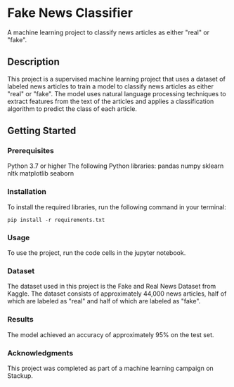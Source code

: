 # Fake News Classifier

A machine learning project to classify news articles as either "real" or "fake".

## Description

This project is a supervised machine learning project that uses a dataset of labeled news articles to train a model to classify news articles as either "real" or "fake". The model uses natural language processing techniques to extract features from the text of the articles and applies a classification algorithm to predict the class of each article.

## Getting Started

### Prerequisites
Python 3.7 or higher
The following Python libraries:
pandas
numpy
sklearn
nltk
matplotlib
seaborn
### Installation
To install the required libraries, run the following command in your terminal:

`pip install -r requirements.txt`
### Usage
To use the project, run the code cells in the jupyter notebook.

### Dataset

The dataset used in this project is the Fake and Real News Dataset from Kaggle. The dataset consists of approximately 44,000 news articles, half of which are labeled as "real" and half of which are labeled as "fake".

### Results

The model achieved an accuracy of approximately 95% on the test set.


### Acknowledgments

This project was completed as part of a machine learning campaign on Stackup. 
